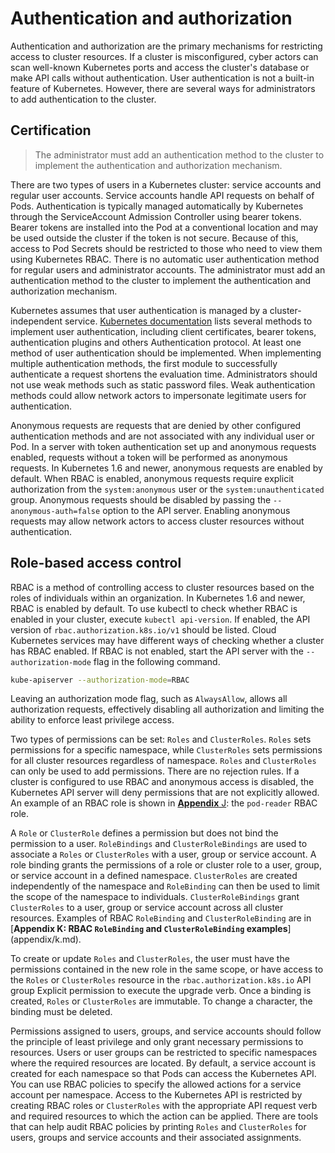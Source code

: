 # Authentication and authorization

Authentication and authorization are the primary mechanisms for restricting access to cluster resources. If a cluster is misconfigured, cyber actors can scan well-known Kubernetes ports and access the cluster's database or make API calls without authentication. User authentication is not a built-in feature of Kubernetes. However, there are several ways for administrators to add authentication to the cluster.

## Certification

> The administrator must add an authentication method to the cluster to implement the authentication and authorization mechanism.

There are two types of users in a Kubernetes cluster: service accounts and regular user accounts. Service accounts handle API requests on behalf of Pods. Authentication is typically managed automatically by Kubernetes through the ServiceAccount Admission Controller using bearer tokens. Bearer tokens are installed into the Pod at a conventional location and may be used outside the cluster if the token is not secure. Because of this, access to Pod Secrets should be restricted to those who need to view them using Kubernetes RBAC. There is no automatic user authentication method for regular users and administrator accounts. The administrator must add an authentication method to the cluster to implement the authentication and authorization mechanism.

Kubernetes assumes that user authentication is managed by a cluster-independent service. [Kubernetes documentation](https://kubernetes.io/docs/reference/access-authn-authz/authentication) lists several methods to implement user authentication, including client certificates, bearer tokens, authentication plugins and others Authentication protocol. At least one method of user authentication should be implemented. When implementing multiple authentication methods, the first module to successfully authenticate a request shortens the evaluation time. Administrators should not use weak methods such as static password files. Weak authentication methods could allow network actors to impersonate legitimate users for authentication.

Anonymous requests are requests that are denied by other configured authentication methods and are not associated with any individual user or Pod. In a server with token authentication set up and anonymous requests enabled, requests without a token will be performed as anonymous requests. In Kubernetes 1.6 and newer, anonymous requests are enabled by default. When RBAC is enabled, anonymous requests require explicit authorization from the `system:anonymous` user or the `system:unauthenticated` group. Anonymous requests should be disabled by passing the `--anonymous-auth=false` option to the API server. Enabling anonymous requests may allow network actors to access cluster resources without authentication.

## Role-based access control

RBAC is a method of controlling access to cluster resources based on the roles of individuals within an organization. In Kubernetes 1.6 and newer, RBAC is enabled by default. To use kubectl to check whether RBAC is enabled in your cluster, execute `kubectl api-version`. If enabled, the API version of `rbac.authorization.k8s.io/v1` should be listed. Cloud Kubernetes services may have different ways of checking whether a cluster has RBAC enabled. If RBAC is not enabled, start the API server with the `--authorization-mode` flag in the following command.

```sh
kube-apiserver --authorization-mode=RBAC
```

Leaving an authorization mode flag, such as `AlwaysAllow`, allows all authorization requests, effectively disabling all authorization and limiting the ability to enforce least privilege access.

Two types of permissions can be set: `Roles` and `ClusterRoles`. `Roles` sets permissions for a specific namespace, while `ClusterRoles` sets permissions for all cluster resources regardless of namespace. `Roles` and `ClusterRoles` can only be used to add permissions. There are no rejection rules. If a cluster is configured to use RBAC and anonymous access is disabled, the Kubernetes API server will deny permissions that are not explicitly allowed. An example of an RBAC role is shown in [**Appendix** J](appendix/j.md): the `pod-reader` RBAC role.

A `Role` or `ClusterRole` defines a permission but does not bind the permission to a user. `RoleBindings` and `ClusterRoleBindings` are used to associate a `Roles` or `ClusterRoles` with a user, group or service account. A role binding grants the permissions of a role or cluster role to a user, group, or service account in a defined namespace. `ClusterRoles` are created independently of the namespace and `RoleBinding` can then be used to limit the scope of the namespace to individuals. `ClusterRoleBindings` grant `ClusterRoles` to a user, group or service account across all cluster resources. Examples of RBAC `RoleBinding` and `ClusterRoleBinding` are in [**Appendix K: RBAC `RoleBinding` and `ClusterRoleBinding` examples**] (appendix/k.md).

To create or update `Roles` and `ClusterRoles`, the user must have the permissions contained in the new role in the same scope, or have access to the `Roles` or `ClusterRoles` resource in the `rbac.authorization.k8s.io` API group Explicit permission to execute the upgrade verb. Once a binding is created, `Roles` or `ClusterRoles` are immutable. To change a character, the binding must be deleted.

Permissions assigned to users, groups, and service accounts should follow the principle of least privilege and only grant necessary permissions to resources. Users or user groups can be restricted to specific namespaces where the required resources are located. By default, a service account is created for each namespace so that Pods can access the Kubernetes API. You can use RBAC policies to specify the allowed actions for a service account per namespace. Access to the Kubernetes API is restricted by creating RBAC roles or `ClusterRoles` with the appropriate API request verb and required resources to which the action can be applied. There are tools that can help audit RBAC policies by printing `Roles` and `ClusterRoles` for users, groups and service accounts and their associated assignments.